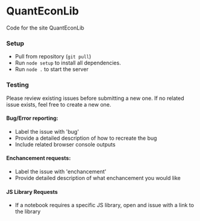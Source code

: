 # QuantEconLib
Code for the site QuantEconLib

### Setup
* Pull from repository (`git pull`)
* Run `node setup` to install all dependencies.
* Run `node .` to start the server

### Testing
Please review existing issues before submitting a new one. If no related issue exists, feel free to create a new one.
#### Bug/Error reporting:
* Label the issue with 'bug'
* Provide a detailed description of how to recreate the bug
* Include related browser console outputs
#### Enchancement requests:
* Label the issue with 'enchancement'
* Provide detailed description of what enchancement you would like
#### JS Library Requests
* If a notebook requires a specific JS library, open and issue with a link to the library
